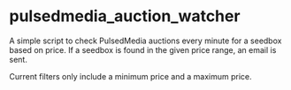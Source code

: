 # pulsedmedia_auction_watcher
A simple script to check PulsedMedia auctions every minute for a seedbox based on price.
If a seedbox is found in the given price range, an email is sent.

Current filters only include a minimum price and a maximum price.
